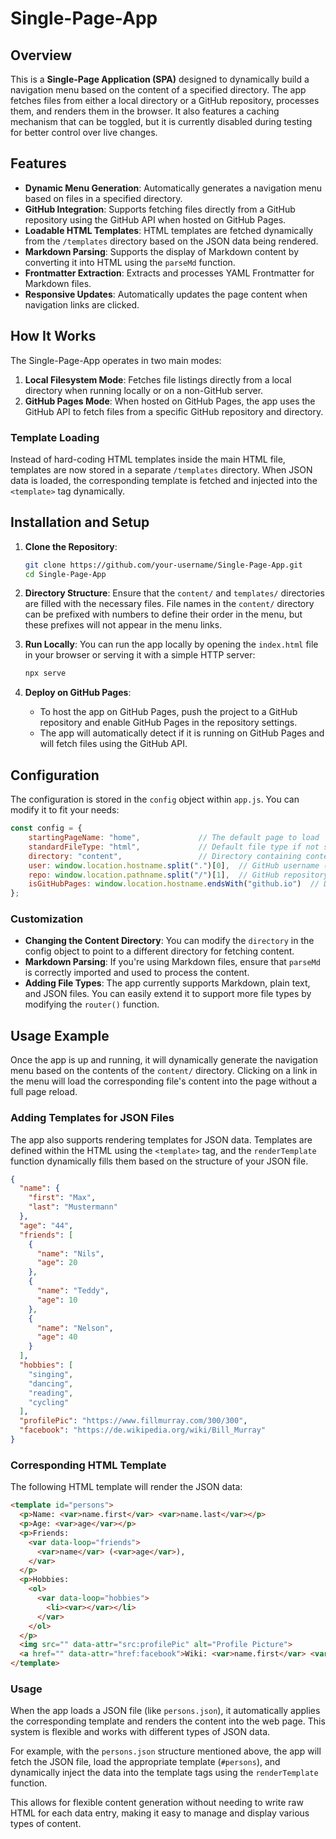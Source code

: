 # Single-Page-App

## Overview

This is a **Single-Page Application (SPA)** designed to dynamically build a navigation menu based on the content of a specified directory. The app fetches files from either a local directory or a GitHub repository, processes them, and renders them in the browser. It also features a caching mechanism that can be toggled, but it is currently disabled during testing for better control over live changes.

## Features

- **Dynamic Menu Generation**: Automatically generates a navigation menu based on files in a specified directory.
- **GitHub Integration**: Supports fetching files directly from a GitHub repository using the GitHub API when hosted on GitHub Pages.
- **Loadable HTML Templates**: HTML templates are fetched dynamically from the `/templates` directory based on the JSON data being rendered.
- **Markdown Parsing**: Supports the display of Markdown content by converting it into HTML using the `parseMd` function.
- **Frontmatter Extraction**: Extracts and processes YAML Frontmatter for Markdown files.
- **Responsive Updates**: Automatically updates the page content when navigation links are clicked.

## How It Works

The Single-Page-App operates in two main modes:
1. **Local Filesystem Mode**: Fetches file listings directly from a local directory when running locally or on a non-GitHub server.
2. **GitHub Pages Mode**: When hosted on GitHub Pages, the app uses the GitHub API to fetch files from a specific GitHub repository and directory.

### Template Loading

Instead of hard-coding HTML templates inside the main HTML file, templates are now stored in a separate `/templates` directory. When JSON data is loaded, the corresponding template is fetched and injected into the `<template>` tag dynamically.

## Installation and Setup

1. **Clone the Repository**:
   ```bash
   git clone https://github.com/your-username/Single-Page-App.git
   cd Single-Page-App

2. **Directory Structure**:
   Ensure that the `content/` and `templates/` directories are filled with the necessary files. File names in the `content/` directory can be prefixed with numbers to define their order in the menu, but these prefixes will not appear in the menu links.

3. **Run Locally**:
   You can run the app locally by opening the `index.html` file in your browser or serving it with a simple HTTP server:
   ```bash
   npx serve

4. **Deploy on GitHub Pages**:
   - To host the app on GitHub Pages, push the project to a GitHub repository and enable GitHub Pages in the repository settings.
   - The app will automatically detect if it is running on GitHub Pages and will fetch files using the GitHub API.

## Configuration

The configuration is stored in the `config` object within `app.js`. You can modify it to fit your needs:

```javascript
const config = {
    startingPageName: "home",             // The default page to load
    standardFileType: "html",             // Default file type if not specified
    directory: "content",                 // Directory containing content
    user: window.location.hostname.split(".")[0],  // GitHub username (autodetected)
    repo: window.location.pathname.split("/")[1],  // GitHub repository name (autodetected)
    isGitHubPages: window.location.hostname.endsWith("github.io")  // Detect GitHub Pages environment
};
````

### Customization

- **Changing the Content Directory**: You can modify the `directory` in the config object to point to a different directory for fetching content.
- **Markdown Parsing**: If you're using Markdown files, ensure that `parseMd` is correctly imported and used to process the content.
- **Adding File Types**: The app currently supports Markdown, plain text, and JSON files. You can easily extend it to support more file types by modifying the `router()` function.

## Usage Example

Once the app is up and running, it will dynamically generate the navigation menu based on the contents of the `content/` directory. Clicking on a link in the menu will load the corresponding file's content into the page without a full page reload.

### Adding Templates for JSON Files

The app also supports rendering templates for JSON data. Templates are defined within the HTML using the `<template>` tag, and the `renderTemplate` function dynamically fills them based on the structure of your JSON file.

```json
{
  "name": {
    "first": "Max",
    "last": "Mustermann"
  },
  "age": "44",
  "friends": [
    {
      "name": "Nils",
      "age": 20
    },
    {
      "name": "Teddy",
      "age": 10
    },
    {
      "name": "Nelson",
      "age": 40
    }
  ],
  "hobbies": [
    "singing",
    "dancing",
    "reading",
    "cycling"
  ],
  "profilePic": "https://www.fillmurray.com/300/300",
  "facebook": "https://de.wikipedia.org/wiki/Bill_Murray"
}
````

### Corresponding HTML Template

The following HTML template will render the JSON data:

```html
<template id="persons">
  <p>Name: <var>name.first</var> <var>name.last</var></p>
  <p>Age: <var>age</var></p>
  <p>Friends:
    <var data-loop="friends">
      <var>name</var> (<var>age</var>),
    </var>
  </p>
  <p>Hobbies:
    <ol>
      <var data-loop="hobbies">
        <li><var></var></li>
      </var>
    </ol>
  </p>
  <img src="" data-attr="src:profilePic" alt="Profile Picture">
  <a href="" data-attr="href:facebook">Wiki: <var>name.first</var> <var>name.last</var></a>
</template>
````

### Usage

When the app loads a JSON file (like `persons.json`), it automatically applies the corresponding template and renders the content into the web page. This system is flexible and works with different types of JSON data.

For example, with the `persons.json` structure mentioned above, the app will fetch the JSON file, load the appropriate template (`#persons`), and dynamically inject the data into the template tags using the `renderTemplate` function.

This allows for flexible content generation without needing to write raw HTML for each data entry, making it easy to manage and display various types of content.